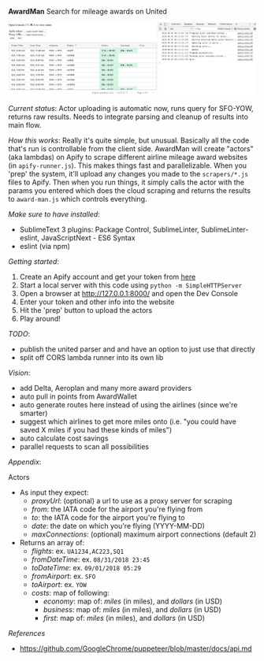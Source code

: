 **AwardMan**
  Search for mileage awards on United

![Screenshot](https://raw.githubusercontent.com/lg/award-man/master/screenshot.png)

*Current status*:
  Actor uploading is automatic now, runs query for SFO-YOW, returns raw results. Needs to integrate parsing and cleanup of results into main flow.

*How this works*:
  Really it's quite simple, but unusual. Basically all the code that's run is controllable from the client side. AwardMan will create "actors" (aka lambdas) on Apify to scrape different airline mileage award websites (in `apify-runner.js`). This makes things fast and parallelizable. When you 'prep' the system, it'll upload any changes you made to the `scrapers/*.js` files to Apify. Then when you run things, it simply calls the actor with the params you entered which does the cloud scraping and returns the results to `award-man.js` which controls everything.

*Make sure to have installed*:
  - SublimeText 3 plugins:
    Package Control, SublimeLinter, SublimeLinter-eslint, JavaScriptNext - ES6 Syntax
  - eslint (via npm)

*Getting started*:
  1. Create an Apify account and get your token from [here](https://my.apify.com/account#/integrations)
  2. Start a local server with this code using `python -m SimpleHTTPServer`
  3. Open a browser at http://127.0.0.1:8000/ and open the Dev Console
  4. Enter your token and other info into the website
  5. Hit the 'prep' button to upload the actors
  6. Play around!

*TODO*:
  - publish the united parser and and have an option to just use that directly
  - split off CORS lambda runner into its own lib

*Vision*:
  - add Delta, Aeroplan and many more award providers
  - auto pull in points from AwardWallet
  - auto generate routes here instead of using the airlines (since we're smarter)
  - suggest which airlines to get more miles onto (i.e. "you could have saved X miles if you had these kinds of miles")
  - auto calculate cost savings
  - parallel requests to scan all possibilities

*Appendix*:

Actors
  - As input they expect:
    - _proxyUrl_: (optional) a url to use as a proxy server for scraping
    - _from_: the IATA code for the airport you're flying from
    - _to_: the IATA code for the airport you're flying to
    - _date_: the date on which you're flying (YYYY-MM-DD)
    - _maxConnections_: (optional) maximum airport connections (default 2)
  - Returns an array of:
    - _flights_: ex. `UA1234,AC223,SQ1`
    - _fromDateTime_: ex. `08/31/2018 23:45`
    - _toDateTime_: ex. `09/01/2018 05:29`
    - _fromAirport_: ex. `SFO`
    - _toAirport_: ex. `YOW`
    - _costs_: map of following:
      - _economy_: map of: _miles_ (in miles), and _dollars_ (in USD)
      - _business_: map of: _miles_ (in miles), and _dollars_ (in USD)
      - _first_: map of: _miles_ (in miles), and _dollars_ (in USD)

*References*
  - https://github.com/GoogleChrome/puppeteer/blob/master/docs/api.md
